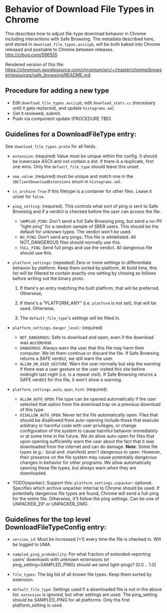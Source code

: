 # Behavior of Download File Types in Chrome

This describes how to adjust file-type download behavior in
Chrome including interactions with Safe Browsing. The metadata described
here, and stored in `download_file_types.asciipb`, will be both baked into
Chrome released and pushable to Chrome between releases. http://crbug.com/596555

Rendered version of this file: https://chromium.googlesource.com/chromium/src/+/master/chrome/browser/resources/safe_browsing/README.md


## Procedure for adding a new type
  * Edit `download_file_types.asciipb`, edit `download_stats.cc` (necessary
    until it gets replaced), and update `histograms.xml`
  * Get it reviewed, submit.
  * Push via component update (PROCEDURE TBD)

## Guidelines for a DownloadFileType entry:
See `download_file_types.proto` for all fields.

  * `extension`: (required) Value must be unique within the config. It should be
    lowercase ASCII and not contain a dot. If there _is_ a duplicate,
    first one wins. Only the `default_file_type` should leave this unset.

  * `uma_value`: (required) must be unique and match one in the
    `SBClientDownloadExtensions` enum in `histograms.xml`.

  * `is_archive`: `True` if this filetype is a container for other files.
     Leave it unset for `false`.

  * `ping_setting`:  (required). This controls what sort of ping is sent
     to Safe Browsing and if a verdict is checked before the user can
     access the file.

    * `SAMPLED_PING`: Don't send a full Safe Browsing ping, but
       send a no-PII "light-ping" for a random sample of SBER users.
       This should be the default for unknown types. The verdict won't
       be used.
    * `NO_PING`:  Don’t send any pings. This file is whitelisted. All
      NOT_DANGEROUS files should normally use this.
    * `FULL_PING`: Send full pings and use the verdict. All dangerous
      file should use this.

  * `platform_settings`: (repeated) Zero or more settings to differentiate
     behavior by platform. Keep them sorted by platform. At build time,
     this list will be filtered to contain exactly one setting by chosing
     as follows before writing out the binary proto.

       1. If there's an entry matching the built platform,
         that will be preferred. Otherwise,

       2. If there's a "PLATFORM_ANY" (i.e. `platform` is not set),
       that will be used. Otherwise,

       3. The `default_file_type`'s settings will be filled in.

  * `platform_settings.danger_level`: (required)
    * `NOT_DANGEROUS`: Safe to download and open, even if the download
       was accidental.
    * `DANGEROUS`: Always warn the user that this file may harm their
      computer. We let them continue or discard the file. If Safe
      Browsing returns a SAFE verdict, we still warn the user.
    * `ALLOW_ON_USER_GESTURE`: Warn the user normally but skip the warning
      if there was a user gesture or the user visited this site before
      midnight last night (i.e. is a repeat visit). If Safe Browsing
      returns a SAFE verdict for this file, it won't show a warning.

  * `platform_settings.auto_open_hint`: (required).
    * `ALLOW_AUTO_OPEN`: File type can be opened automatically if the user
      selected that option from the download tray on a previous download
      of this type.
    * `DISALLOW_AUTO_OPEN`:  Never let the file automatically open.
      Files that should be disallowed from auto-opening include those that
      execute arbitrary or harmful code with user privileges, or change
      configuration of the system to cause harmful behavior immediately
      or at some time in the future. We *do* allow auto-open for files
      that upon opening sufficiently warn the user about the fact that it
      was downloaded from the internet and can do damage. **Note**:
      Some file types (e.g.: .local and .manifest) aren't dangerous
      to open. However, their presence on the file system may cause
      potentially dangerous changes in behavior for other programs. We
      allow automatically opening these file types, but always warn when
      they are downloaded.

  * TODO(nparker): Support this: `platform_settings.unpacker`:
     optional. Specifies which archive unpacker internal to Chrome
     should be used. If potentially dangerous file types are found,
     Chrome will send a full-ping for the entire file. Otherwise, it'll
     follow the ping settings. Can be one of UNPACKER_ZIP or UNPACKER_DMG.

## Guidelines for the top level DownloadFileTypeConfig entry:
  * `version_id`: Must be increased (+1) every time the file is checked in.
     Will be logged to UMA.

  * `sampled_ping_probability`: For what fraction of extended-reporting
    users' downloads with unknown extensions (or
    ping_setting=SAMPLED_PING) should we send light-pings? [0.0 .. 1.0]

  * `file_types`: The big list of all known file types. Keep them
     sorted by extension.

  * `default_file_type`: Settings used if a downloaded file is not in
    the above list. `extension` is ignored, but other settings are used.
    The ping_setting should be SAMPLED_PING for all platforms. Only the
    first platform_setting is used.

